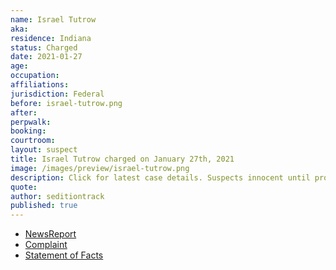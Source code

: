 ```yaml
---
name: Israel Tutrow
aka:
residence: Indiana
status: Charged
date: 2021-01-27
age:
occupation:
affiliations:
jurisdiction: Federal
before: israel-tutrow.png
after:
perpwalk:
booking:
courtroom:
layout: suspect
title: Israel Tutrow charged on January 27th, 2021
image: /images/preview/israel-tutrow.png
description: Click for latest case details. Suspects innocent until proven guilty.
quote:
author: seditiontrack
published: true
---
```


- [NewsReport](https://www.indystar.com/story/news/crime/2021/01/26/capitol-riot-fbi-insurrection-indiana-men-facing-federal-charges/4269649001/)
- [Complaint](https://www.justice.gov//opa/page/file/1360941/download)
- [Statement of Facts](https://www.justice.gov//opa/page/file/1360941/download)

